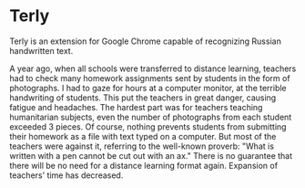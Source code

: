 # Terly
Terly is an extension for Google Chrome capable of recognizing Russian handwritten text.

A year ago, when all schools were transferred to distance learning, teachers had to check many homework assignments sent by students in the form of photographs. I had to gaze for hours at a computer monitor, at the terrible handwriting of students. This put the teachers in great danger, causing fatigue and headaches. The hardest part was for teachers teaching humanitarian subjects, even the number of photographs from each student exceeded 3 pieces. Of course, nothing prevents students from submitting their homework as a file with text typed on a computer. But most of the teachers were against it, referring to the well-known proverb: "What is written with a pen cannot be cut out with an ax."
There is no guarantee that there will be no need for a distance learning format again. Expansion of teachers' time has decreased.
